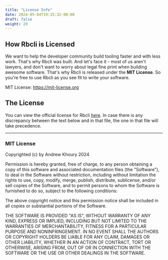 ```yaml
---
title: "License Info"
date: 2024-05-04T19:35:32-00:00
draft: false
weight: 20
---
```


## How Rbcli is Licensed

We want to help the developer community build tooling faster and with less work. That's why Rbcli was built. And let's face it - most of us aren't lawyers, and don't want to worry about legal fine print when building awesome software. That's why Rbcli is released under the __MIT License__. So you're free to use Rbcli as you see fit to write your software.

MIT License: https://mit-license.org

## The License

You can view the official license for Rbcli [here](https://github.com/akhoury6/rbcli/blob/master/LICENSE.txt). In case there is any discrepancy between the text below and in that file, the one in that file will take precedence.

---

<!-- BEGIN -->
### MIT License

Copyrighted (c) by Andrew Khoury 2024

Permission is hereby granted, free of charge, to any person obtaining a copy of this software and associated documentation files (the "Software"), to deal in the Software without restriction, including without limitation the rights to use, copy, modify, merge, publish, distribute, sublicense, and/or sell copies of the Software, and to permit persons to whom the Software is furnished to do so, subject to the following conditions:

The above copyright notice and this permission notice shall be included in all copies or substantial portions of the Software.

THE SOFTWARE IS PROVIDED "AS IS", WITHOUT WARRANTY OF ANY KIND, EXPRESS OR IMPLIED, INCLUDING BUT NOT LIMITED TO THE WARRANTIES OF MERCHANTABILITY, FITNESS FOR A PARTICULAR PURPOSE AND NONINFRINGEMENT. IN NO EVENT SHALL THE AUTHORS OR COPYRIGHT HOLDERS BE LIABLE FOR ANY CLAIM, DAMAGES OR OTHER LIABILITY, WHETHER IN AN ACTION OF CONTRACT, TORT OR OTHERWISE, ARISING FROM, OUT OF OR IN CONNECTION WITH THE SOFTWARE OR THE USE OR OTHER DEALINGS IN THE SOFTWARE.
